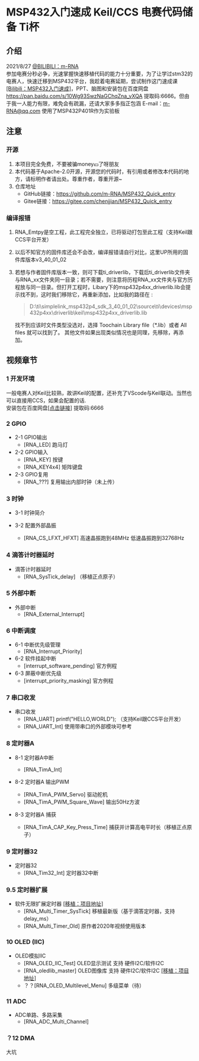 # MSP432入门速成 Keil/CCS 电赛代码储备 Ti杯 
## 介绍
2021/8/27  [@BILIBILI：m-RNA](https://space.bilibili.com/41224928  "@BILIBILI：m-RNA 个人主页")    
参加电赛分秒必争，光速掌握快速移植代码的能力十分重要，为了让学过stm32的电赛人，快速迁移到MSP432平台，我趁着电赛延期，尝试制作这门速成课[[Bilibili：MSP432入门速成]](https://www.bilibili.com/video/BV1Rb4y1z7K "Bilibili: MSP432入门速成")，PPT、脑图和安装包在百度网盘 https://pan.baidu.com/s/10Wg93SwzNaGChqZna_vXQA 提取码:6666。但由于我一人能力有限，难免会有疏漏，还请大家多多指正包涵 E-mail：m-RNA@qq.com 使用了MSP432P401R作为实验板

## 注意
### 开源

1. 本项目完全免费，不要被骗money💴了呀朋友
2. 本代码基于Apache-2.0开源，开源您的代码时，有引用或者修改本代码的地方，请标明作者请出处。尊重作者，尊重开源~
3. 仓库地址
   - GitHub链接：https://github.com/m-RNA/MSP432_Quick_entry
   - Gitee链接：https://gitee.com/chenjjian/MSP432_Quick_entry
### 编译报错
1. RNA_Emtpy是空工程，此工程完全独立，已将驱动打包至此工程（支持Keil跟CCS平台开发）
2. 以后不知官方的固件库还会不会改，编译报错请自行对比，这里UP所用的固件库版本v3_40_01_02
3. 若想与作者固件库版本一致，则可下载ti_driverlib，下载后ti_driverlib文件夹与RNA_xx文件夹同一目录；若不需要，则注意将历程RNA_xx文件夹与官方历程放与同一目录。但打开工程时，Libary下的msp432p4xx_driverlib.lib会提示找不到，这时我们移除它，再重新添加，比如我的路径在 :

   > D:\ti\simplelink_msp432p4_sdk_3_40_01_02\source\ti\devices\msp432p4xx\driverlib\keil\msp432p4xx_driverlib.lib

   找不到应该时文件类型没选对，选择 Toochain Library file（*.lib）或者 All files 就可以找到了。  其他文件如果出现类似情况也是同理，先移除，再添加。   
## 视频章节
### 1 开发环境  
​        一般电赛人对Keil比较熟，故讲Keil的配置，还补充了VScode与Keil联动。当然也可以直接用CCS，如果会配置的话.  
安装包在百度网盘[[点击链接]](https://pan.baidu.com/s/10Wg93SwzNaGChqZna_vXQA) 提取码:6666

### 2 GPIO
- 2-1 GPIO输出
    - [RNA_LED]      跑马灯   
- 2-2 GPIO输入  
  - [RNA_KEY]         按键  
  - [RNA_KEY4x4]   矩阵键盘  
- 2-3 GPIO复用  
    - [RNA_???]     复用输出内部时钟（未上传）

### 3 时钟
- 3-1 时钟简介  

- 3-2 配置外部晶振  
  - [RNA_CS_LFXT_HFXT]  高速晶振跑到48MHz 低速晶振跑到32768Hz 

### 4 滴答计时器延时
- 滴答计时器延时  
  - [RNA_SysTick_delay] （移植正点原子） 

### 5 外部中断  
- 外部中断  
  - [RNA_External_Interrupt]   

### 6 中断调度
- 6-1 中断优先级管理  
  - [RNA_Interrupt_Priority]  
- 6-2 软件挂起中断  
  - [interrupt_software_pending]  官方例程  
- 6-3 屏蔽中断优先级  
  - [interrupt_priority_masking]    官方例程 

### 7 串口收发  
- 串口收发  
  - [RNA_UART]   printf("HELLO,WORLD");  （支持Keil跟CCS平台开发）
  - [RNA_UART_Int]   使用带串口的外部模块可参考  

### 8 定时器A
- 8-1 定时器A中断  
  - [RNA_TimA_Int]   

- 8-2 定时器A 输出PWM  
  - [RNA_TimA_PWM_Servo]   驱动舵机  
  - [RNA_TimA_PWM_Square_Wave]   输出50Hz方波  
  
- 8-3 定时器A 捕获  
  - [RNA_TimA_CAP_Key_Press_Time]   捕获并计算高电平时长（移植正点原子）

### 9 定时器32
- 定时器32
  - [RNA_Tim32_Int] 定时器32中断
### 9.5 定时器扩展

- 软件无限扩展定时器 [[移植：项目地址]](https://github.com/0x1abin/MultiTimer  "@GitHub： MultiTimer")
    - [RNA_Multi_Timer_SysTick]  移植最新版（基于滴答定时器，支持delay_ms）
    - [RNA_Multi_Timer_Old]  原作者2020年视频使用版本

### 10 OLED (IIC)
- OLED模拟IIC
  - [RNA_OLED_IIC_Test] OLED显示测试 支持 硬件I2C/软件I2C
  - [RNA_oledlib_master] OLED图像库 支持 硬件I2C/软件I2C [[移植：项目地址]](https://github.com/hello-myj/stm32_oled  "@GitHub： STM32 OLED图形库")
  - ？？[RNA_OLED_Multilevel_Menu]  多级菜单（待）

### 11 ADC
- ADC单路、多路采集
  - [RNA_ADC_Multi_Channel]
  
### ？12 DMA
大坑
